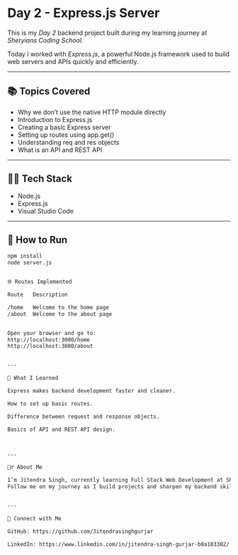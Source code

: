 # Day 2 - Express.js Server

This is my *Day 2* backend project built during my learning journey at *Sheryians Coding School*.

Today I worked with *Express.js*, a powerful Node.js framework used to build web servers and APIs quickly and efficiently.

---

## 📚 Topics Covered

- Why we don’t use the native HTTP module directly
- Introduction to Express.js
- Creating a basic Express server
- Setting up routes using app.get()
- Understanding req and res objects
- What is an API and REST API

---

## 🧑‍💻 Tech Stack

- Node.js
- Express.js
- Visual Studio Code

---

## 🚀 How to Run

```bash
npm install
node server.js


🌐 Routes Implemented

Route	Description

/home	Welcome to the home page
/about	Welcome to the about page


Open your browser and go to:
http://localhost:3000/home
http://localhost:3000/about


---

🧠 What I Learned

Express makes backend development faster and cleaner.

How to set up basic routes.

Difference between request and response objects.

Basics of API and REST API design.



---

🙋‍♂ About Me

I’m Jitendra Singh, currently learning Full Stack Web Development at Sheryians Coding School.
Follow me on my journey as I build projects and sharpen my backend skills day-by-day. 🚀


---

🔗 Connect with Me

GitHub: https://github.com/Jitendrasinghgurjar

LinkedIn: https://www.linkedin.com/in/jitendra-singh-gurjar-b8a103302/
